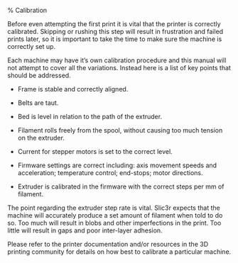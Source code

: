 % Calibration

Before even attempting the first print it is vital that the printer is
correctly calibrated. Skipping or rushing this step will result in
frustration and failed prints later, so it is important to take the time
to make sure the machine is correctly set up.

Each machine may have it’s own calibration procedure and this manual
will not attempt to cover all the variations. Instead here is a list of
key points that should be addressed.

-   Frame is stable and correctly aligned.

-   Belts are taut.

-   Bed is level in relation to the path of the extruder.

-   Filament rolls freely from the spool, without causing too much
    tension on the extruder.

-   Current for stepper motors is set to the correct level.

-   Firmware settings are correct including: axis movement speeds and
    acceleration; temperature control; end-stops; motor directions.

-   Extruder is calibrated in the firmware with the correct steps per mm
    of filament.

The point regarding the extruder step rate is vital. Slic3r expects that
the machine will accurately produce a set amount of filament when told
to do so. Too much will result in blobs and other imperfections in the
print. Too little will result in gaps and poor inter-layer adhesion.

Please refer to the printer documentation and/or resources in the 3D
printing community for details on how best to calibrate a particular
machine.
